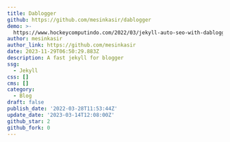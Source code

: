 ```yaml
---
title: Dablogger
github: https://github.com/mesinkasir/dablogger
demo: >-
  https://www.hockeycomputindo.com/2022/03/jekyll-auto-seo-with-dablogger-set-for.html
author: mesinkasir
author_link: https://github.com/mesinkasir
date: 2023-11-29T06:50:29.883Z
description: A fast jekyll for blogger
ssg:
  - Jekyll
css: []
cms: []
category:
  - Blog
draft: false
publish_date: '2022-03-28T11:53:44Z'
update_date: '2023-03-14T12:08:00Z'
github_star: 2
github_fork: 0
---
```

